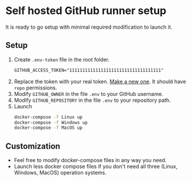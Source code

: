 # Self hosted GitHub runner setup

It is ready to go setup with minimal required modification to launch it.

## Setup

1. Create `.env-token` file in the root folder.
   ```txt
   GITHUB_ACCESS_TOKEN="11111111111111111111111111111111111"
   ```
2. Replace the token with your real token. [Make a new one](https://github.com/settings/tokens/new). It should have `repo` permissions.
3. Modify `GITHUB_OWNER` in the file `.env` to your GitHub username.
4. Modify `GITHUB_REPOSITORY` in the file `.env` to your repository path.
5. Launch
   ```bash
   docker-compose -f Linux up
   docker-compose -f Windows up
   docker-compose -f MacOS up
   ```

## Customization

- Feel free to modify docker-compose files in any way you need.
- Launch less docker compose files if you don't need all three (Linux, Windows, MacOS) operation systems.
